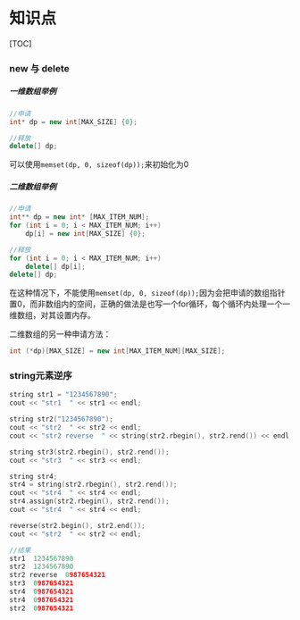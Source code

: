 # 知识点

[TOC]

### new 与 delete

##### 一维数组举例

```c++
//申请
int* dp = new int[MAX_SIZE] {0};

//释放
delete[] dp;
```

可以使用```memset(dp, 0, sizeof(dp));```来初始化为0

##### 二维数组举例

```c++
//申请
int** dp = new int* [MAX_ITEM_NUM];
for (int i = 0; i < MAX_ITEM_NUM; i++)
	dp[i] = new int[MAX_SIZE] {0};

//释放
for (int i = 0; i < MAX_ITEM_NUM; i++)
	delete[] dp[i];
delete[] dp;
```

在这种情况下，不能使用```memset(dp, 0, sizeof(dp));```因为会把申请的数组指针置0，而非数组内的空间，正确的做法是也写一个for循环，每个循环内处理一个一维数组，对其设置内存。

二维数组的另一种申请方法：

```C++
int (*dp)[MAX_SIZE] = new int[MAX_ITEM_NUM][MAX_SIZE];
```





### string元素逆序

```c++
string str1 = "1234567890";
cout << "str1  " << str1 << endl;

string str2("1234567890");
cout << "str2  " << str2 << endl;
cout << "str2 reverse  " << string(str2.rbegin(), str2.rend()) << endl;

string str3(str2.rbegin(), str2.rend());
cout << "str3  " << str3 << endl;

string str4;
str4 = string(str2.rbegin(), str2.rend());
cout << "str4  " << str4 << endl;
str4.assign(str2.rbegin(), str2.rend());
cout << "str4  " << str4 << endl;

reverse(str2.begin(), str2.end());
cout << "str2  " << str2 << endl;

//结果
str1  1234567890
str2  1234567890
str2 reverse  0987654321
str3  0987654321
str4  0987654321
str4  0987654321
str2  0987654321
```


